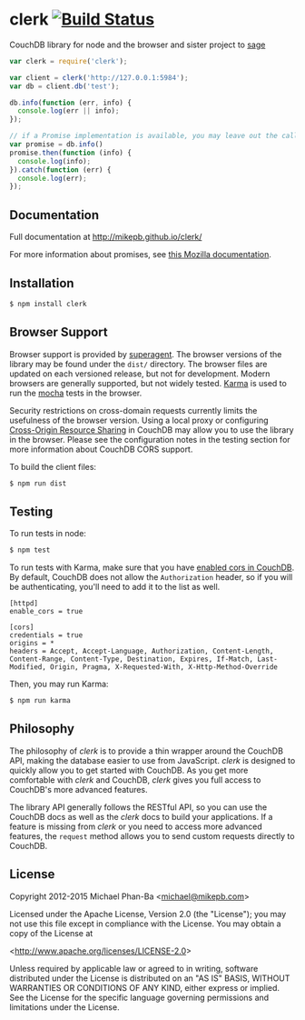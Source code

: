 # clerk [![Build Status](https://travis-ci.org/mikepb/clerk.svg)](http://travis-ci.org/mikepb/clerk)

CouchDB library for node and the browser and sister project to [sage][]

```js
var clerk = require('clerk');

var client = clerk('http://127.0.0.1:5984');
var db = client.db('test');

db.info(function (err, info) {
  console.log(err || info);
});

// if a Promise implementation is available, you may leave out the callback
var promise = db.info()
promise.then(function (info) {
  console.log(info);
}).catch(function (err) {
  console.log(err);
});
```

## Documentation

Full documentation at http://mikepb.github.io/clerk/

For more information about promises, see 
[this Mozilla documentation][promises].

## Installation

```sh
$ npm install clerk
```

## Browser Support

Browser support is provided by [superagent][]. The browser versions of the
library may be found under the `dist/` directory. The browser files are updated
on each versioned release, but not for development. Modern browsers are
generally supported, but not widely tested. [Karma][karma] is used to  run the
[mocha][] tests in the browser.

Security restrictions on cross-domain requests currently limits the usefulness
of the browser version. Using a local proxy or configuring [Cross-Origin
Resource Sharing][cors] in CouchDB may allow you to use the library in the
browser. Please see the configuration notes in the testing section for more
information about CouchDB CORS support.

To build the client files:

```sh
$ npm run dist
```

## Testing

To run tests in node:

```sh
$ npm test
```

To run tests with Karma, make sure that you have [enabled cors in
CouchDB][couchdb_cors]. By default, CouchDB does not allow the `Authorization`
header, so if you will be authenticating, you'll need to add it to the list as
well.

```
[httpd]
enable_cors = true

[cors]
credentials = true
origins = *
headers = Accept, Accept-Language, Authorization, Content-Length, Content-Range, Content-Type, Destination, Expires, If-Match, Last-Modified, Origin, Pragma, X-Requested-With, X-Http-Method-Override
```

Then, you may run Karma:

```sh
$ npm run karma
```

## Philosophy

The philosophy of *clerk* is to provide a thin wrapper around the CouchDB API,
making the database easier to use from JavaScript. *clerk* is designed to
quickly allow you to get started with CouchDB. As you get more comfortable
with *clerk* and CouchDB, *clerk* gives you full access to CouchDB's
more advanced features.

The library API generally follows the RESTful API, so you can use the CouchDB
docs as well as the *clerk* docs to build your applications. If a feature is
missing from *clerk* or you need to access more advanced features, the
`request` method allows you to send custom requests directly to CouchDB.

## License

Copyright 2012-2015 Michael Phan-Ba &lt;michael@mikepb.com&gt;

Licensed under the Apache License, Version 2.0 (the "License");
you may not use this file except in compliance with the License.
You may obtain a copy of the License at

&lt;http://www.apache.org/licenses/LICENSE-2.0&gt;

Unless required by applicable law or agreed to in writing, software
distributed under the License is distributed on an "AS IS" BASIS,
WITHOUT WARRANTIES OR CONDITIONS OF ANY KIND, either express or implied.
See the License for the specific language governing permissions and
limitations under the License.

[cors]: http://www.w3.org/TR/cors/
[couchdb_cors]: http://docs.couchdb.org/en/latest/config/http.html#cross-origin-resource-sharing
[karma]: http://karma-runner.github.io
[mocha]: http://mochajs.org
[promises]: https://developer.mozilla.org/en-US/docs/Web/JavaScript/Reference/Global_Objects/Promise
[sage]: https://github.com/mikepb/sage
[superagent]: https://github.com/visionmedia/superagent
